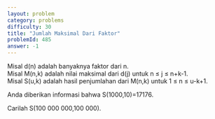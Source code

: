 ```yaml
---
layout: problem
category: problems
difficulty: 30
title: "Jumlah Maksimal Dari Faktor"
problemId: 485
answer: -1
---
```

 Misal d(n) adalah banyaknya faktor dari n.  
 Misal M(n,k) adalah nilai maksimal dari d(j) untuk n ≤ j ≤ n+k-1.  
 Misal S(u,k) adalah hasil penjumlahan dari M(n,k) untuk 1 ≤ n ≤ u-k+1.

 Anda diberikan informasi bahwa S(1000,10)=17176.

 Carilah S(100 000 000,100 000).
